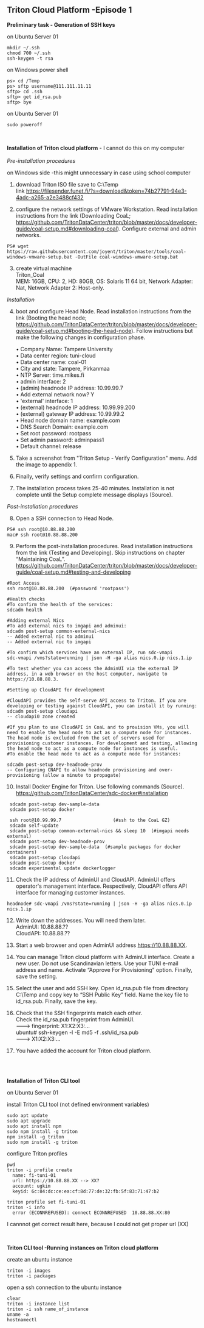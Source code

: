 ## Triton Cloud Platform -Episode 1


**Preliminary task - Generation of SSH keys**  

on Ubuntu Server 01 
```
mkdir ~/.ssh
chmod 700 ~/.ssh
ssh-keygen -t rsa
```

on Windows power shell 
```
ps> cd /Temp
ps> sftp username@111.111.11.11
sftp> cd .ssh
sftp> get id_rsa.pub
sftp> bye
```

on Ubuntu Server 01
```
sudo poweroff
```
<br>

**Installation of Triton cloud platform**  - I cannot do this on my computer  
<br>
*Pre-installation procedures*  

on Windows side -this might unnecessary in case using school computer    

1. download Triton ISO file save to C:\Temp  
link https://filesender.funet.fi/?s=download&token=74b27791-94e3-4adc-a265-a2e3488cf432


2. configure the network settings of VMware Workstation. Read installation instructions from the link (Downloading CoaL;  https://github.com/TritonDataCenter/triton/blob/master/docs/developer-guide/coal-setup.md#downloading-coal). Configure external and admin networks.

```
PS# wget https://raw.githubusercontent.com/joyent/triton/master/tools/coal-windows-vmware-setup.bat -OutFile coal-windows-vmware-setup.bat
```

3. create virtual machine  
Triton_Coal  
MEM: 16GB, CPU: 2, HD: 80GB, OS: Solaris 11 64 bit, Network Adapter: Nat, Network Adapter 2: Host-only.   

*Installation*

4. boot and configure Head Node. Read installation instructions from the link (Booting the head node;  https://github.com/TritonDataCenter/triton/blob/master/docs/developer-guide/coal-setup.md#booting-the-head-node). Follow instructions but make the following changes in configuration phase.

    • Company Name: Tampere University  
    • Data center region: tuni-cloud  
    • Data center name: coal-01  
    • City and state: Tampere, Pirkanmaa  
    • NTP Server: time.mikes.fi  
    • admin interface: 2  
    • (admin) headnode IP address: 10.99.99.7  
    • Add external network now? Y  
    • 'external' interface: 1  
    • (external) headnode IP address: 10.99.99.200  
    • (external) gateway IP address: 10.99.99.2  
    • Head node domain name: example.com  
    • DNS Search Domain: example.com  
    • Set root password: rootpass  
    • Set admin password: adminpass1  
    • Default channel: release  
    
5. Take a screenshot from "Triton Setup - Verify Configuration" menu. Add the image to appendix 1.

6. Finally, verify settings and confirm configuration.     
 
7. The installation process takes 25-40 minutes. Installation is not complete until the Setup complete message displays (Source).  


*Post-installation procedures*

8. Open a SSH connection to Head Node.  
```
PS# ssh root@10.88.88.200
mac# ssh root@10.88.88.200
```

9. Perform the post-installation procedures. Read installation instructions from the link (Testing and Developing). Skip instructions on chapter “Maintaining CoaL”.
https://github.com/TritonDataCenter/triton/blob/master/docs/developer-guide/coal-setup.md#testing-and-developing  

```
#Root Access
ssh root@10.88.88.200  (#password 'rootpass')

#Health checks
#To confirm the health of the services:
sdcadm health

#Adding external Nics
#To add external nics to imgapi and adminui:
sdcadm post-setup common-external-nics
-- Added external nic to adminui
-- Added external nic to imgapi

#To confirm which services have an external IP, run sdc-vmapi
sdc-vmapi /vms?state=running | json -H -ga alias nics.0.ip nics.1.ip

#To test whether you can access the AdminUI via the external IP address, in a web browser on the host computer, navigate to https://10.88.88.3.

#Setting up CloudAPI for development

#CloudAPI provides the self-serve API access to Triton. If you are developing or testing against CloudAPI, you can install it by running:
sdcadm post-setup cloudapi
-- cloudapi0 zone created

#If you plan to use CloudAPI in CoaL and to provision VMs, you will need to enable the head node to act as a compute node for instances. The head node is excluded from the set of servers used for provisioning customer instances. For development and testing, allowing the head node to act as a compute node for instances is useful.
#To enable the head node to act as a compute node for instances:

sdcadm post-setup dev-headnode-prov
-- Configuring CNAPI to allow headnode provisioning and over-provisioning (allow a minute to propagate)

```

10. Install Docker Engine for Triton. Use following commands (Source).  
https://github.com/TritonDataCenter/sdc-docker#installation

```
 sdcadm post-setup dev-sample-data
 sdcadm post-setup docker

 ssh root@10.99.99.7                   (#ssh to the CoaL GZ)
 sdcadm self-update
 sdcadm post-setup common-external-nics && sleep 10  (#imgapi needs external)
 sdcadm post-setup dev-headnode-prov
 sdcadm post-setup dev-sample-data  (#sample packages for docker containers)
 sdcadm post-setup cloudapi
 sdcadm post-setup docker
 sdcadm experimental update dockerlogger
```

11. Check the IP address of AdminUI and CloudAPI. AdminUI offers operator's management interface. Respectively, CloudAPI offers API interface for managing customer instances.  
```
headnode# sdc-vmapi /vms?state=running | json -H -ga alias nics.0.ip nics.1.ip
```

12. Write down the addresses. You will need them later.   
    AdminUI: 10.88.88.??    
    CloudAPI: 10.88.88.??   

13. Start a web browser and open AdminUI address https://10.88.88.XX.  
 
14. You can manage Triton cloud platform with AdminUI interface. Create a new user. Do not use Scandinavian letters. Use your TUNI e-mail address and name. Activate “Approve For Provisioning” option. Finally, save the setting.  

15. Select the user and add SSH key. Open id_rsa.pub file from directory C:\Temp and copy key to “SSH Public Key” field. Name the key file to id_rsa.pub. Finally, save the key.  

16. Check that the SSH fingerprints match each other.  
   Check the id_rsa.pub fingerprint from AdminUI.  
      ---> fingerprint: X1:X2:X3:…    
   ubuntu# ssh-keygen -l -E md5 -f .ssh/id_rsa.pub  
      ---> X1:X2:X3:...  

17. You have added the account for Triton cloud platform.

<br>
<br>

**Installation of Triton CLI tool**

on Ubuntu Server 01  

install Triton CLI tool (not defined environment variables)  

```
sudo apt update
sudo apt upgrade
sudo apt install npm
sudo npm install -g triton
npm install -g triton
sudo npm install -g triton
```

configure Triton profiles  

```
pwd
triton -i profile create
  name: fi-tuni-01
  url: https://10.88.88.XX --> XX?
  account: ugkim
  keyid: 6c:84:dc:ce:ea:cf:8d:77:de:32:fb:5f:83:71:47:b2

triton profile set fi-tuni-01
triton -i info
  error (ECONNREFUSED): connect ECONNREFUSED  10.88.88.XX:80
```
I cannnot get correct result here, because I could not get proper url (XX)

<br>


**Triton CLI tool -Running instances on Triton cloud platform** 

create an ubuntu instance 
```
triton -i images
triton -i packages
```

open a ssh connection to the ubuntu instance
```
clear
triton -i instance list
triton -i ssh name_of_instance
uname -a
hostnamectl
```





